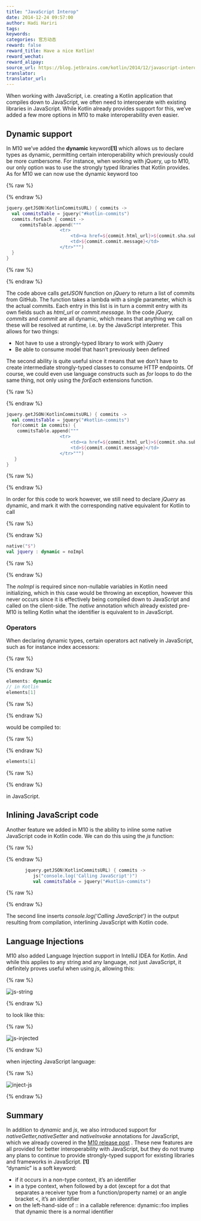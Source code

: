 ```yaml
---
title: "JavaScript Interop"
date: 2014-12-24 09:57:00
author: Hadi Hariri
tags:
keywords:
categories: 官方动态
reward: false
reward_title: Have a nice Kotlin!
reward_wechat:
reward_alipay:
source_url: https://blog.jetbrains.com/kotlin/2014/12/javascript-interop/
translator:
translator_url:
---
```


When working with JavaScript, i.e. creating a Kotlin application that compiles down to JavaScript, we often need to interoperate with existing libraries in JavaScript. While Kotlin already provides support for this, we’ve added a few more options in M10 to make interoperability even easier.<br/>
<span id="more-1766"></span>
## Dynamic support

In M10 we’ve added the <strong>dynamic</strong> keyword<strong>[1]</strong> which allows us to declare types as dynamic, permitting certain interoperability which previously could be more cumbersome. For instance, when working with jQuery, up to M10, our only option was to use the strongly typed libraries that Kotlin provides. As for M10 we can now use the dynamic keyword too

{% raw %}
<p></p>
{% endraw %}

```kotlin
jquery.getJSON(KotlinCommitsURL) { commits ->
  val commitsTable = jquery("#kotlin-commits")
  commits.forEach { commit ->
     commitsTable.append("""
                    <tr>
                        <td><a href=${commit.html_url}>${commit.sha.substring(0, 6)}</a></td>
                        <td>${commit.commit.message}</td>
                    </tr>""")
  }
}
```

{% raw %}
<p></p>
{% endraw %}

The code above calls <em>getJSON</em> function on <em>jQuery</em> to return a list of commits from GitHub. The function takes a lambda with a single parameter, which is the actual commits. Each entry in this list is in turn a commit entry with its own fields such as <em>html_url</em> or <em>commit.message</em>.
In the code <em>jQuery, commits</em> and <em>commit</em> are all dynamic, which means that anything we call on these will be resolved at runtime, i.e. by the JavaScript interpreter. This allows for two things:

* Not have to use a strongly-typed library to work with jQuery
* Be able to consume model that hasn’t previously been defined

The second ability is quite useful since it means that we don’t have to create intermediate strongly-typed classes to consume HTTP endpoints.
Of course, we could even use language constructs such as <em>for</em> loops to do the same thing, not only using the <em>forEach</em> extensions function.

{% raw %}
<p></p>
{% endraw %}

```kotlin
jquery.getJSON(KotlinCommitsURL) { commits ->
  val commitsTable = jquery("#kotlin-commits")
  for(commit in commits) {
    commitsTable.append("""
                    <tr>
                        <td><a href=${commit.html_url}>${commit.sha.substring(0, 6)}</a></td>
                        <td>${commit.commit.message}</td>
                    </tr>""")
   }
}
```

{% raw %}
<p></p>
{% endraw %}

In order for this code to work however, we still need to declare <em>jQuery</em> as dynamic, and mark it with the corresponding native equivalent for Kotlin to call

{% raw %}
<p></p>
{% endraw %}

```kotlin
native("$")
val jquery : dynamic = noImpl
```

{% raw %}
<p></p>
{% endraw %}

The <em>noImpl</em> is required since non-nullable variables in Kotlin need initializing, which in this case would be throwing an exception, however this never occurs since it is effectively being compiled down to JavaScript and called on the client-side. The <em>native</em> annotation which already existed pre-M10 is telling Kotlin what the identifier is equivalent to in JavaScript.
### Operators

When declaring dynamic types, certain operators act natively in JavaScript, such as for instance index accessors:

{% raw %}
<p></p>
{% endraw %}

```kotlin
elements: dynamic
// in Kotlin
elements[1]
```

{% raw %}
<p></p>
{% endraw %}

would be compiled to:

{% raw %}
<p></p>
{% endraw %}

```kotlin
elements[i]
```

{% raw %}
<p></p>
{% endraw %}

in JavaScript.
## Inlining JavaScript code

Another feature we added in M10 is the ability to inline some native JavaScript code in Kotlin code. We can do this using the <em>js</em> function:

{% raw %}
<p></p>
{% endraw %}

```kotlin
       jquery.getJSON(KotlinCommitsURL) { commits ->
          js("console.log('Calling JavaScript')")  
          val commitsTable = jquery("#kotlin-commits")
```

{% raw %}
<p></p>
{% endraw %}

The second line inserts <em>console.log(‘Calling JavaScript’)</em> in the output resulting from compilation, interlining JavaScript with Kotlin code.
## Language Injections

M10 also added Language Injection support in IntelliJ IDEA for Kotlin. And while this applies to any string and any language, not just JavaScript, it definitely proves useful when using <em>js</em>, allowing this:

{% raw %}
<p><img alt="js-string" class="aligncenter size-full wp-image-1776" data-recalc-dims="1" src="https://i0.wp.com/blog.jetbrains.com/kotlin/files/2014/12/js-string.png?resize=363%2C44&amp;ssl=1"/></p>
{% endraw %}

to look like this:

{% raw %}
<p><img alt="js-injected" class="aligncenter size-full wp-image-1775" data-recalc-dims="1" src="https://i0.wp.com/blog.jetbrains.com/kotlin/files/2014/12/js-injected.png?resize=379%2C48&amp;ssl=1"/></p>
{% endraw %}

when injecting JavaScript language:

{% raw %}
<p><img alt="inject-js" class="aligncenter size-full wp-image-1774" data-recalc-dims="1" src="https://i1.wp.com/blog.jetbrains.com/kotlin/files/2014/12/inject-js.png?resize=465%2C102&amp;ssl=1"/></p>
{% endraw %}

## Summary

In addition to <em>dynamic</em> and <em>js</em>, we also introduced support for <em>nativeGetter,nativeSetter</em> and <em>nativeInvoke</em> annotations for JavaScript, which we already covered in the [M10 release post](http://blog.jetbrains.com/kotlin/2014/12/m10-is-out/) .
These new features are all provided for better interoperability with JavaScript, but they do not trump any plans to continue to provide strongly-typed support for existing libraries and frameworks in JavaScript.
<strong>[1]</strong><br/>
“dynamic” is a soft keyword:

* if it occurs in a non-type context, it’s an identifier
* in a type context, when followed by a dot (except for a dot that separates a receiver type from a function/property name) or an angle bracket <, it’s an identifier
* on the left-hand-side of :: in a callable reference: dynamic::foo implies that dynamic there is a normal identifier

